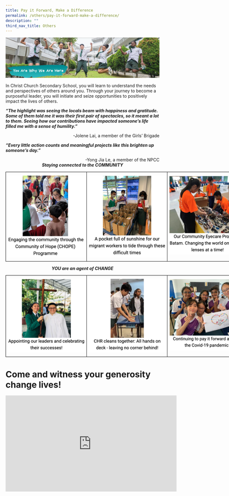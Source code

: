 ```yaml
---
title: Pay it Forward, Make a Difference
permalink: /others/pay-it-forward-make-a-difference/
description: ""
third_nav_title: Others
---
```

![](/images/yawwah%20banner.png)

In Christ Church Secondary School, you will learn to understand the needs and perspectives of others around you. Through your journey to become a purposeful leader, you will initiate and seize opportunities to positively impact the lives of others.

***“The highlight was seeing the locals beam with happiness and gratitude. Some of them told me it was their first pair of spectacles, so it meant a lot to them. Seeing how our contributions have impacted someone’s life filled me with a sense of humility.”***    
<div>
<div style="float: right">
-Jolene Lai, a member of the Girls’ Brigade
</div>
</div>

<br>

***“Every little action counts and meaningful projects like this brighten up someone’s day.”***    
<div>
<div style="float: right">
-Yong Jia Le, a member of the NPCC
</div>
</div>

<br>

<center><strong><em>Staying connected to the COMMUNITY</em></strong></center>

<style type="text/css">
.tg  {border-collapse:collapse;border-spacing:0;}
.tg td{border-color:black;border-style:solid;border-width:1px;font-family:Arial, sans-serif;font-size:14px;
  overflow:hidden;padding:10px 5px;word-break:normal;}
.tg th{border-color:black;border-style:solid;border-width:1px;font-family:Arial, sans-serif;font-size:14px;
  font-weight:normal;overflow:hidden;padding:10px 5px;word-break:normal;}
.tg .tg-0lax{text-align:left;vertical-align:top}
</style>
<table class="tg" style="undefined;table-layout: fixed; width: 795px">
<colgroup>
<col style="width: 265px">
<col style="width: 265px">
<col style="width: 265px">
</colgroup>
<tbody>
  <tr>
   <td class="tg-0lax"><img src="/images/forward1.png"></td>
   <td class="tg-0lax"><img src="/images/forward2.png"></td>
   <td class="tg-0lax"><img src="/images/forward3.png"></td>
  </tr>
</tbody>
</table>

<center><strong><em>YOU are an agent of CHANGE</em></strong></center>

<style type="text/css">
.tg  {border-collapse:collapse;border-spacing:0;}
.tg td{border-color:black;border-style:solid;border-width:1px;font-family:Arial, sans-serif;font-size:14px;
  overflow:hidden;padding:10px 5px;word-break:normal;}
.tg th{border-color:black;border-style:solid;border-width:1px;font-family:Arial, sans-serif;font-size:14px;
  font-weight:normal;overflow:hidden;padding:10px 5px;word-break:normal;}
.tg .tg-0lax{text-align:left;vertical-align:top}
</style>
<table class="tg" style="undefined;table-layout: fixed; width: 795px">
<colgroup>
<col style="width: 265px">
<col style="width: 265px">
<col style="width: 265px">
</colgroup>
<tbody>
  <tr>
   <td class="tg-0lax"><img src="/images/forward4.png"></td>
   <td class="tg-0lax"><img src="/images/forward5.png"></td>
   <td class="tg-0lax"><img src="/images/forward6.png"></td>
  </tr>
</tbody>
</table>


# Come and witness your generosity change lives!

<center><iframe width="560" height="315" src="https://www.youtube.com/embed/5J4m_xekLMo" title="YouTube video player" frameborder="0" allow="accelerometer; autoplay; clipboard-write; encrypted-media; gyroscope; picture-in-picture" allowfullscreen=""></iframe></center>